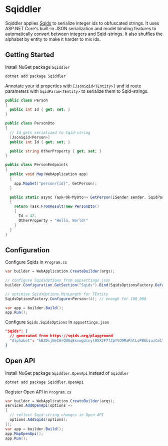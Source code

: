 # Sqiddler

Sqiddler applies [Sqids](https://sqids.org/dotnet) to serialize integer ids to obfuscated strings. It uses ASP.NET Core's built-in JSON serialization and model binding features to automatically convert between integers and Sqid-strings. It also shuffles the alphabet by entity to make it harder to mix ids.

## Getting Started

Install NuGet package `Sqiddler`

```bash
dotnet add package Sqiddler
```

Annotate your id properties with `[JsonSqid<TEntity>]` and id route parameters with `SqidParam<TEntity>` to serialize them to Sqid-strings.

```csharp
public class Person
{
  public int Id { get; set; }
}

public class PersonDto
{
  // Id gets serialized to Sqid-string
  [JsonSqid<Person>]
  public int Id { get; set; }

  public string OtherProperty { get; set; }
}

public class PersonEndpoints
{
  public void Map(WebApplication app)
  {
    app.MapGet("person/{id}", GetPerson);
  }

  public static async Task<Ok<MyDto>> GetPerson(ISender sender, SqidParam<Person> id)
  {
    return Task.FromResult(new PersonDto()
    {
      Id = 42,
      OtherProperty = "Hello, World!"
    }
  }
}

```

## Configuration

Configure Sqids in `Program.cs`
```csharp
var builder = WebApplication.CreateBuilder(args);

// configure SqidsOptions from appsettings.json
builder.Configuration.GetSection("Sqids").Bind(SqidsOptionsFactory.Default);

// optimize SqidsOptions.MinLength for TEntity
SqidsOptionsFactory.Configure<Person>(4); // enough for 100_000

var app = builder.Build();
app.Run();
```

Configure `Sqids.SqidsOptions` in `appsettings.json`
```json
"Sqids": {
  // generated from https://sqids.org/playground
  "Alphabet": "kBZDsjNeIWrQUSqExvwgdcnyl05X2F7f3pYVO9MaRhtLoP8GbiuzCm1T6KAJH4"
}
```

## Open API

Install NuGet package `Sqiddler.OpenApi` instead of `Sqiddler`

```bash
dotnet add package Sqiddler.OpenApi
```

Register Open API in `Program.cs`
```csharp
var builder = WebApplication.CreateBuilder(args);
services.AddOpenApi(options =>
{
  // reflect Sqid-string changes in Open API
  options.AddSqids(options);
});
var app = builder.Build();
app.MapOpenApi();
app.Run();
```
